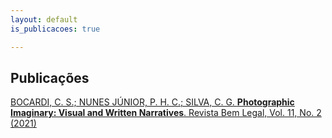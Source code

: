 ```yaml
---
layout: default
is_publicacoes: true

---
```

## Publicações

[BOCARDI, C. S.; NUNES JÚNIOR, P. H. C.; SILVA, C. G. **Photographic Imaginary: Visual and Written Narratives**. Revista Bem Legal, Vol. 11, No. 2 (2021)](http://www.ufrgs.br/revistabemlegal/edicoes-anteriores/vol.-11-no.-2-2021/photographic-imaginary-visual-and-written-narratives)
